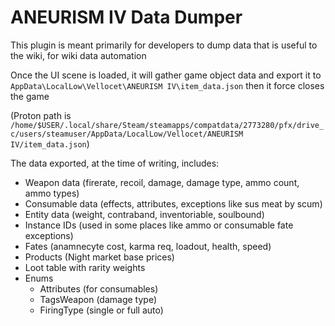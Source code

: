 # ANEURISM IV Data Dumper

This plugin is meant primarily for developers to dump data that is useful to the wiki, for wiki data automation

Once the UI scene is loaded, it will gather game object data and export it to `AppData\LocalLow\Vellocet\ANEURISM IV\item_data.json` then it force closes the game

(Proton path is `/home/$USER/.local/share/Steam/steamapps/compatdata/2773280/pfx/drive_c/users/steamuser/AppData/LocalLow/Vellocet/ANEURISM IV/item_data.json`)

The data exported, at the time of writing, includes:
- Weapon data (firerate, recoil, damage, damage type, ammo count, ammo types)
- Consumable data (effects, attributes, exceptions like sus meat by scum)
- Entity data (weight, contraband, inventoriable, soulbound)
- Instance IDs (used in some places like ammo or consumable fate exceptions)
- Fates (anamnecyte cost, karma req, loadout, health, speed)
- Products (Night market base prices)
- Loot table with rarity weights
- Enums
  - Attributes (for consumables)
  - TagsWeapon (damage type)
  - FiringType (single or full auto)
